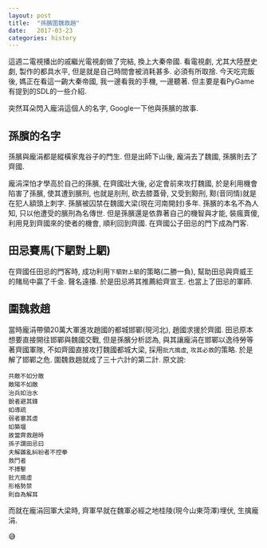 ```yaml
---
layout: post
title:  "孫臏圍魏救趙"
date:   2017-03-23
categories: history
---
```


這週二電視播出的戚繼光電視劇做了完結, 換上大秦帝國. 
看電視劇, 尤其大陸歷史劇, 製作的都具水平, 但是就是自己時間會被消耗甚多. 必須有所取捨.
今天吃完飯後, 媽正在看這一齣大秦帝國, 我一邊看我的手機, 一邊聽著. 但主要是看PyGame有提到的SDL的一些介紹.

突然耳朵閃入龐涓這個人的名字, Google一下他與孫臏的故事. 

## 孫臏的名字
孫臏與龐涓都是縱橫家鬼谷子的門生. 但是出師下山後, 龐涓去了魏國, 孫臏則去了齊國. 

龐涓深怕才學高於自己的孫臏, 在齊國壯大後, 必定會前來攻打魏國, 於是利用機會陷害了孫臏, 
使其遭到臏刑, 也就是刖刑, 砍去膝蓋骨, 又受到黥刑, 黥(音同情)就是在犯人額頭上刺字. 
孫臏被囚禁在魏國大梁(現在河南開封)多年. 孫臏的本名不為人知, 只以他遭受的臏刑為名傳世.
但是孫臏還是依靠著自己的機智與才能, 裝瘋賣傻, 利用見到齊國來的使者的機會, 順利回到齊國. 
在齊國公子田忌的門下成為門客. 

## 田忌賽馬(下駟對上駟)

在齊國任田忌的門客時, 成功利用`下駟對上駟`的策略(二勝一負), 幫助田忌與齊威王的賭局中贏了千金. 聲名遠播.
於是田忌將其推薦給齊宣王. 也當上了田忌的軍師.

## 圍魏救趙

當時龐涓帶領20萬大軍進攻趙國的都城邯鄲(現河北), 趙國求援於齊國.
田忌原本想要直接開往邯鄲與魏國交戰, 但是孫臏分析認為, 與其讓龐涓在邯鄲以逸待勞等著齊國軍隊,
不如齊國直接攻打魏國都城大梁, 採用`批亢搗虛`, `攻其必救`的策略. 於是解了邯鄲之危.
圍魏救趙就成了三十六計的第二計. 原文說:

```
共敵不如分敵
敵陽不如敵
治兵如治水 
銳者避其鋒
如導疏
弱者塞其虛
如築堰
故當齊救趙時
孫子謂田忌曰
夫解雜亂糾紛者不控拳
救鬥者
不搏擊
批亢搗虛
形格勢禁
則自為解耳
```

而就在龐涓回軍大梁時, 齊軍早就在魏軍必經之地桂陵(現今山東菏澤)埋伏, 生擒龐涓.

:sweat_smile:



